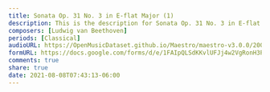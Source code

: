 ```yaml
---
title: Sonata Op. 31 No. 3 in E-flat Major (1)
description: This is the description for Sonata Op. 31 No. 3 in E-flat Major by Ludwig van Beethoven
composers: [Ludwig van Beethoven]
periods: [Classical]
audioURL: https://OpenMusicDataset.github.io/Maestro/maestro-v3.0.0/2004/MIDI-Unprocessed_XP_15_R1_2004_03_ORIG_MID--AUDIO_15_R1_2004_03_Track03_wav.midi
formURL: https://docs.google.com/forms/d/e/1FAIpQLSdKKvlUFJj4w2VgRonH3PzTXTx0usp0ETnhQ6fJ6shXjqJVyw/viewform
comments: true
share: true
date: 2021-08-08T07:43:13-06:00
---
```

